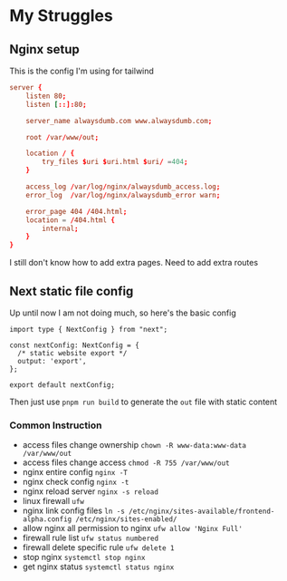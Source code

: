 # My Struggles

## Nginx setup

This is the config I'm using for tailwind 
```conf
server {
    listen 80;
    listen [::]:80;

    server_name alwaysdumb.com www.alwaysdumb.com;

    root /var/www/out;

    location / {
        try_files $uri $uri.html $uri/ =404;
    }

    access_log /var/log/nginx/alwaysdumb_access.log;
    error_log  /var/log/nginx/alwaysdumb_error warn;

    error_page 404 /404.html;
    location = /404.html {
        internal;
    }
}
```
I still don't know how to add extra pages. Need to add extra routes

## Next static file config
Up until now I am not doing much, so here's the basic config
```
import type { NextConfig } from "next";

const nextConfig: NextConfig = {
  /* static website export */
  output: 'export',
};

export default nextConfig;
```
Then just use `pnpm run build` to generate the `out` file with static content


### Common Instruction

- access files change ownership `chown -R www-data:www-data /var/www/out`
- access files change access `chmod -R 755 /var/www/out`
- nginx entire config `nginx -T`
- nginx check config `nginx -t`
- nginx reload server `nginx -s reload`
- linux firewall `ufw`
- nginx link config files `ln -s /etc/nginx/sites-available/frontend-alpha.config /etc/nginx/sites-enabled/`
- allow nginx all permission to nginx `ufw allow 'Nginx Full'`
- firewall rule list `ufw status numbered`
- firewall delete specific rule `ufw delete 1`
- stop nginx `systemctl stop nginx`
- get nginx status `systemctl status nginx`